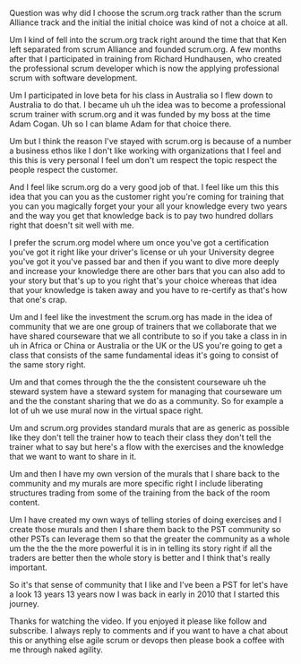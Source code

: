 Question was why did I choose the scrum.org track rather than the scrum Alliance track and the initial the initial choice was kind of not a choice at all.

Um I kind of fell into the scrum.org track right around the time that that Ken left separated from scrum Alliance and founded scrum.org. A few months after that I participated in training from Richard Hundhausen, who created the professional scrum developer which is now the applying professional scrum with software development.

Um I participated in love beta for his class in Australia so I flew down to Australia to do that. I became uh uh the idea was to become a professional scrum trainer with scrum.org and it was funded by my boss at the time Adam Cogan. Uh so I can blame Adam for that choice there.

Um but I think the reason I've stayed with scrum.org is because of a number a business ethos like I don't like working with organizations that I feel and this this is very personal I feel um don't um respect the topic respect the people respect the customer. 

And I feel like scrum.org do a very good job of that. I feel like um this this idea that you can you as the customer right you're coming for training that you can you magically forget your your all your knowledge every two years and the way you get that knowledge back is to pay two hundred dollars right that doesn't sit well with me. 

I prefer the scrum.org model where um once you've got a certification you've got it right like your driver's license or uh your University degree you've got it you've passed bar and then if you want to dive more deeply and increase your knowledge there are other bars that you can also add to your story but that's up to you right that's your choice whereas that idea that your knowledge is taken away and you have to re-certify as that's how that one's crap.

Um and I feel like the investment the scrum.org has made in the idea of community that we are one group of trainers that we collaborate that we have shared courseware that we all contribute to so if you take a class in in uh in Africa or China or Australia or the UK or the US you're going to get a class that consists of the same fundamental ideas it's going to consist of the same story right.

Um and that comes through the the the consistent courseware uh the steward system have a steward system for managing that courseware um and the the constant sharing that we do as a community. So for example a lot of uh we use mural now in the virtual space right.

Um and scrum.org provides standard murals that are as generic as possible like they don't tell the trainer how to teach their class they don't tell the trainer what to say but here's a flow with the exercises and the knowledge that we want to want to share in it.

Um and then I have my own version of the murals that I share back to the community and my murals are more specific right I include liberating structures trading from some of the training from the back of the room content.

Um I have created my own ways of telling stories of doing exercises and I create those murals and then I share them back to the PST community so other PSTs can leverage them so that the greater the community as a whole um the the the the more powerful it is in in telling its story right if all the traders are better then the whole story is better and I think that's really important.

So it's that sense of community that I like and I've been a PST for let's have a look 13 years 13 years now I was back in early in 2010 that I started this journey.

Thanks for watching the video. If you enjoyed it please like follow and subscribe. I always reply to comments and if you want to have a chat about this or anything else agile scrum or devops then please book a coffee with me through naked agility.